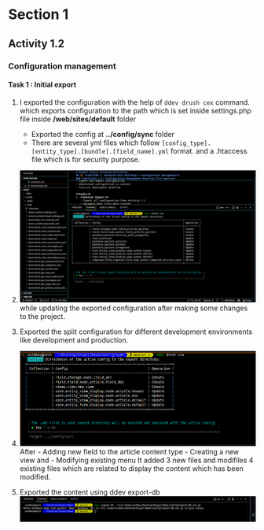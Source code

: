 # Section 1
## Activity 1.2
### Configuration management

#### Task 1 : Initial export

1. I exported the configuration with the help of `ddev drush cex` command.
    which exports configuration to the path which is set inside settings.php file inside **/web/sites/default** folder

    - Exported the config at **../config/sync** folder
    - There are several yml files which follow `[config_type].[entity_type].[bundle].[field_name].yml` format.
      and a .htaccess file which is for security purpose.

2. ![alt text](image.png)
    while updating the exported configuration after making some changes to the project.

3. Exported the split configuration for different development environments like development and production.

4. ![alt text](image-1.png)
    After - Adding new field to the article content type
          - Creating a new view and
          - Modifying existing menu
    It added 3 new files and modifiles 4 existing files which are related to display the content which has been modified.

5. Exported the content using ddev export-db
![alt text](image-2.png)
